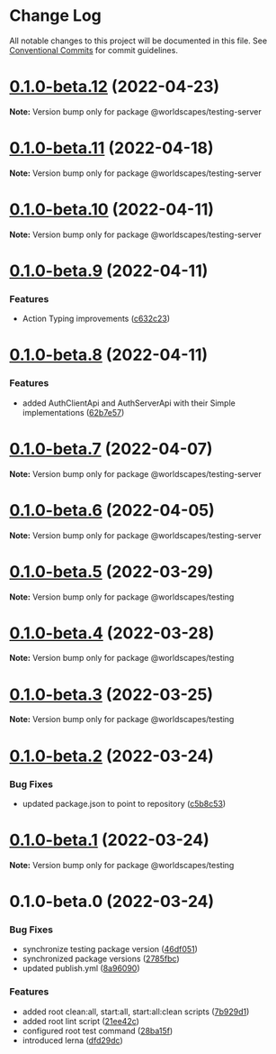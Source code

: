 # Change Log

All notable changes to this project will be documented in this file.
See [Conventional Commits](https://conventionalcommits.org) for commit guidelines.

# [0.1.0-beta.12](https://github.com/worldscapes/engine/compare/v0.1.0-beta.11...v0.1.0-beta.12) (2022-04-23)

**Note:** Version bump only for package @worldscapes/testing-server





# [0.1.0-beta.11](https://github.com/worldscapes/engine/compare/v0.1.0-beta.10...v0.1.0-beta.11) (2022-04-18)

**Note:** Version bump only for package @worldscapes/testing-server





# [0.1.0-beta.10](https://github.com/worldscapes/engine/compare/v0.1.0-beta.9...v0.1.0-beta.10) (2022-04-11)

**Note:** Version bump only for package @worldscapes/testing-server





# [0.1.0-beta.9](https://github.com/worldscapes/engine/compare/v0.1.0-beta.8...v0.1.0-beta.9) (2022-04-11)


### Features

* Action Typing improvements ([c632c23](https://github.com/worldscapes/engine/commit/c632c2304192cc0772f0b902dc370341617488d4))





# [0.1.0-beta.8](https://github.com/worldscapes/engine/compare/v0.1.0-beta.7...v0.1.0-beta.8) (2022-04-11)


### Features

* added AuthClientApi and AuthServerApi with their Simple implementations ([62b7e57](https://github.com/worldscapes/engine/commit/62b7e57f5dbd2c655874aba0422f2c91bea450f8))





# [0.1.0-beta.7](https://github.com/worldscapes/engine/compare/v0.1.0-beta.6...v0.1.0-beta.7) (2022-04-07)

**Note:** Version bump only for package @worldscapes/testing-server





# [0.1.0-beta.6](https://github.com/worldscapes/engine/compare/v0.1.0-beta.5...v0.1.0-beta.6) (2022-04-05)

**Note:** Version bump only for package @worldscapes/testing-server





# [0.1.0-beta.5](https://github.com/worldscapes/engine/compare/v0.1.0-beta.4...v0.1.0-beta.5) (2022-03-29)

**Note:** Version bump only for package @worldscapes/testing





# [0.1.0-beta.4](https://github.com/worldscapes/engine/compare/v0.1.0-beta.3...v0.1.0-beta.4) (2022-03-28)

**Note:** Version bump only for package @worldscapes/testing





# [0.1.0-beta.3](https://github.com/worldscapes/engine/compare/v0.1.0-beta.2...v0.1.0-beta.3) (2022-03-25)

**Note:** Version bump only for package @worldscapes/testing





# [0.1.0-beta.2](https://github.com/worldscapes/engine/compare/v0.1.0-beta.1...v0.1.0-beta.2) (2022-03-24)


### Bug Fixes

* updated package.json to point to repository ([c5b8c53](https://github.com/worldscapes/engine/commit/c5b8c53bdb940e2a359140bc4ccbbc3f38dfb7c6))





# [0.1.0-beta.1](https://github.com/worldscapes/engine/compare/v0.1.0-beta.0...v0.1.0-beta.1) (2022-03-24)

**Note:** Version bump only for package @worldscapes/testing





# 0.1.0-beta.0 (2022-03-24)


### Bug Fixes

* synchronize testing package version ([46df051](https://github.com/worldscapes/engine/commit/46df0516039a7ceb1bcbe1bd63fe4e98e6fd3946))
* synchronized package versions ([2785fbc](https://github.com/worldscapes/engine/commit/2785fbc524355b61ab211ffd75a9f908f1d47bbb))
* updated publish.yml ([8a96090](https://github.com/worldscapes/engine/commit/8a9609080e62452d869ba1c9a003d08b92a4008c))


### Features

* added root clean:all, start:all, start:all:clean scripts ([7b929d1](https://github.com/worldscapes/engine/commit/7b929d1508ddacae204f796b9d190d732be5727b))
* added root lint script ([21ee42c](https://github.com/worldscapes/engine/commit/21ee42c5e8d234678334237f1a6842abde0e28b3))
* configured root test command ([28ba15f](https://github.com/worldscapes/engine/commit/28ba15fa6015be62f07a8f2d67d81f62e6bb372f))
* introduced lerna ([dfd29dc](https://github.com/worldscapes/engine/commit/dfd29dcbe992e6c5cf77e71f98c744460d54eafa))
